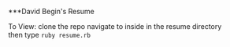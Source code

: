 ***David Begin's Resume

To View:
	clone the repo 
	navigate to inside in the resume directory	
	then type `ruby resume.rb`

